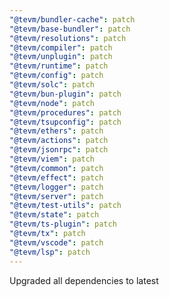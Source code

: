 ```yaml
---
"@tevm/bundler-cache": patch
"@tevm/base-bundler": patch
"@tevm/resolutions": patch
"@tevm/compiler": patch
"@tevm/unplugin": patch
"@tevm/runtime": patch
"@tevm/config": patch
"@tevm/solc": patch
"@tevm/bun-plugin": patch
"@tevm/node": patch
"@tevm/procedures": patch
"@tevm/tsupconfig": patch
"@tevm/ethers": patch
"@tevm/actions": patch
"@tevm/jsonrpc": patch
"@tevm/viem": patch
"@tevm/common": patch
"@tevm/effect": patch
"@tevm/logger": patch
"@tevm/server": patch
"@tevm/test-utils": patch
"@tevm/state": patch
"@tevm/ts-plugin": patch
"@tevm/tx": patch
"@tevm/vscode": patch
"@tevm/lsp": patch
---
```


Upgraded all dependencies to latest
